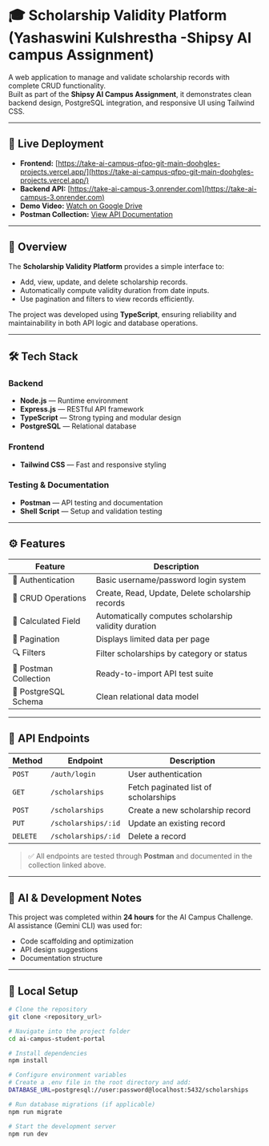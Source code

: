 # 🎓 Scholarship Validity Platform (Yashaswini Kulshrestha -Shipsy AI campus Assignment)

A web application to manage and validate scholarship records with complete CRUD functionality.  
Built as part of the **Shipsy AI Campus Assignment**, it demonstrates clean backend design, PostgreSQL integration, and responsive UI using Tailwind CSS.

---

## 🚀 Live Deployment

- **Frontend:** [https://take-ai-campus-qfpo-git-main-doohgles-projects.vercel.app/](https://take-ai-campus-qfpo-git-main-doohgles-projects.vercel.app/)  
- **Backend API:** [https://take-ai-campus-3.onrender.com](https://take-ai-campus-3.onrender.com)  
- **Demo Video:** [Watch on Google Drive](https://drive.google.com/file/d/1_eyBRUZfHQoqRXWz2U5NcE-xwH6bR610/view?usp=sharing)  
- **Postman Collection:** [View API Documentation](https://documenter.getpostman.com/view/49024024/2sB3QGus23#796c1dde-6755-448a-a391-b8a5076fc98b)

---

## 🧩 Overview

The **Scholarship Validity Platform** provides a simple interface to:
- Add, view, update, and delete scholarship records.
- Automatically compute validity duration from date inputs.
- Use pagination and filters to view records efficiently.

The project was developed using **TypeScript**, ensuring reliability and maintainability in both API logic and database operations.

---

## 🛠️ Tech Stack

### Backend
- **Node.js** — Runtime environment  
- **Express.js** — RESTful API framework  
- **TypeScript** — Strong typing and modular design  
- **PostgreSQL** — Relational database  

### Frontend
- **Tailwind CSS** — Fast and responsive styling  

### Testing & Documentation
- **Postman** — API testing and documentation  
- **Shell Script** — Setup and validation testing  

---

## ⚙️ Features

| Feature | Description |
|----------|-------------|
| 🔐 Authentication | Basic username/password login system |
| 🧾 CRUD Operations | Create, Read, Update, Delete scholarship records |
| 🧮 Calculated Field | Automatically computes scholarship validity duration |
| 📑 Pagination | Displays limited data per page |
| 🔍 Filters | Filter scholarships by category or status |
| 🧰 Postman Collection | Ready-to-import API test suite |
| 💾 PostgreSQL Schema | Clean relational data model |

---

## 🧪 API Endpoints

| Method | Endpoint | Description |
|--------|-----------|-------------|
| `POST` | `/auth/login` | User authentication |
| `GET` | `/scholarships` | Fetch paginated list of scholarships |
| `POST` | `/scholarships` | Create a new scholarship record |
| `PUT` | `/scholarships/:id` | Update an existing record |
| `DELETE` | `/scholarships/:id` | Delete a record |

> ✅ All endpoints are tested through **Postman** and documented in the collection linked above.

---

## 🧠 AI & Development Notes

This project was completed within **24 hours** for the AI Campus Challenge.  
AI assistance (Gemini CLI) was used for:
- Code scaffolding and optimization  
- API design suggestions  
- Documentation structure  

---

## 🧰 Local Setup

```bash
# Clone the repository
git clone <repository_url>

# Navigate into the project folder
cd ai-campus-student-portal

# Install dependencies
npm install

# Configure environment variables
# Create a .env file in the root directory and add:
DATABASE_URL=postgresql://user:password@localhost:5432/scholarships

# Run database migrations (if applicable)
npm run migrate

# Start the development server
npm run dev

